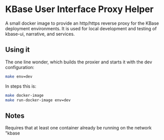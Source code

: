 # KBase User Interface Proxy Helper

A small docker image to provide an http/https reverse proxy for the KBase deployment environments. It is used for local development and testing of kbase-ui, narrative, and services.

## Using it

The one line wonder, which builds the proxier and starts it with the dev configuration:

```bash
make env=dev
```

In steps this is:

```bash
make docker-image
make run-docker-image env=dev
```

## Notes

Requires that at least one container already be running on the network "kbase